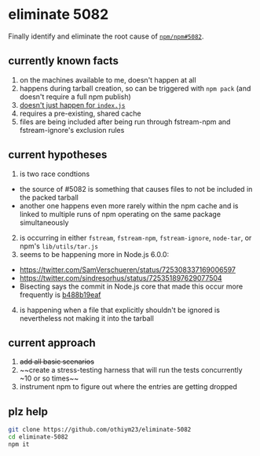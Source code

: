 # eliminate 5082

Finally identify and eliminate the root cause of [`npm/npm#5082`](https://github.com/npm/npm/issues/5082).

## currently known facts

1. on the machines available to me, doesn't happen at all
2. happens during tarball creation, so can be triggered with `npm pack` (and doesn't require a full npm publish)
4. [doesn't just happen for `index.js`](https://github.com/npm/npm/issues/5082#issuecomment-215260961)
5. requires a pre-existing, shared cache
6. files are being included after being run through fstream-npm and fstream-ignore's exclusion rules

## current hypotheses

1. is two race condtions
  - the source of #5082 is something that causes files to not be included in the packed tarball
  - another one happens even more rarely within the npm cache and is linked to multiple runs of npm operating on the same package simultaneously
2. is occurring in either `fstream`, `fstream-npm`, `fstream-ignore`, `node-tar`, or npm's `lib/utils/tar.js`
3. seems to be happening more in Node.js 6.0.0:
  - https://twitter.com/SamVerschueren/status/725308337169006597
  - https://twitter.com/sindresorhus/status/725351897629077504
  - Bisecting says the commit in Node.js core that made this occur more frequently is [b488b19eaf](https://github.com/nodejs/node/commit/b488b19eaf2b2e7a3ca5eccd2445e245847a5f76) 
4. is happening when a file that explicitly shouldn't be ignored is nevertheless not making it into the tarball

## current approach

1. ~~add all basic scenarios~~
2. ~~create a stress-testing harness that will run the tests concurrently ~10 or so times~~
3. instrument npm to figure out where the entries are getting dropped

## plz help

```sh
git clone https://github.com/othiym23/eliminate-5082
cd eliminate-5082
npm it
```
